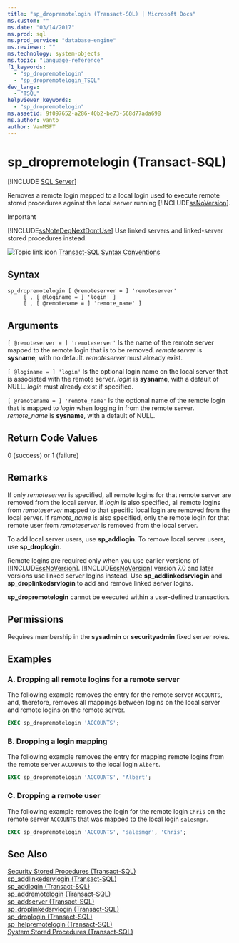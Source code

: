 ```yaml
---
title: "sp_dropremotelogin (Transact-SQL) | Microsoft Docs"
ms.custom: ""
ms.date: "03/14/2017"
ms.prod: sql
ms.prod_service: "database-engine"
ms.reviewer: ""
ms.technology: system-objects
ms.topic: "language-reference"
f1_keywords: 
  - "sp_dropremotelogin"
  - "sp_dropremotelogin_TSQL"
dev_langs: 
  - "TSQL"
helpviewer_keywords: 
  - "sp_dropremotelogin"
ms.assetid: 9f097652-a286-40b2-be73-568d77ada698
ms.author: vanto
author: VanMSFT
---
```

# sp_dropremotelogin (Transact-SQL)

[!INCLUDE [SQL Server](../../includes/applies-to-version/sqlserver.md)]

  Removes a remote login mapped to a local login used to execute remote stored procedures against the local server running [!INCLUDE[ssNoVersion](../../includes/ssnoversion-md.md)].  
  
> [!IMPORTANT]  
>  [!INCLUDE[ssNoteDepNextDontUse](../../includes/ssnotedepnextdontuse-md.md)] Use linked servers and linked-server stored procedures instead.  
  
 ![Topic link icon](../../database-engine/configure-windows/media/topic-link.gif "Topic link icon") [Transact-SQL Syntax Conventions](../../t-sql/language-elements/transact-sql-syntax-conventions-transact-sql.md)  
  
## Syntax  
  
```  
sp_dropremotelogin [ @remoteserver = ] 'remoteserver'   
     [ , [ @loginame = ] 'login' ]   
     [ , [ @remotename = ] 'remote_name' ]  
```  
  
## Arguments  
`[ @remoteserver = ] 'remoteserver'`
 Is the name of the remote server mapped to the remote login that is to be removed. *remoteserver* is **sysname**, with no default. *remoteserver* must already exist.  
  
`[ @loginame = ] 'login'`
 Is the optional login name on the local server that is associated with the remote server. *login* is **sysname**, with a default of NULL. *login* must already exist if specified.  
  
`[ @remotename = ] 'remote_name'`
 Is the optional name of the remote login that is mapped to *login* when logging in from the remote server. *remote_name* is **sysname**, with a default of NULL.  
  
## Return Code Values  
 0 (success) or 1 (failure)  
  
## Remarks  
 If only *remoteserver* is specified, all remote logins for that remote server are removed from the local server. If *login* is also specified, all remote logins from *remoteserver* mapped to that specific local login are removed from the local server. If *remote_name* is also specified, only the remote login for that remote user from *remoteserver* is removed from the local server.  
  
 To add local server users, use **sp_addlogin**. To remove local server users, use **sp_droplogin**.  
  
 Remote logins are required only when you use earlier versions of [!INCLUDE[ssNoVersion](../../includes/ssnoversion-md.md)]. [!INCLUDE[ssNoVersion](../../includes/ssnoversion-md.md)] version 7.0 and later versions use linked server logins instead. Use **sp_addlinkedsrvlogin** and **sp_droplinkedsrvlogin** to add and remove linked server logins.  
  
 **sp_dropremotelogin** cannot be executed within a user-defined transaction.  
  
## Permissions  
 Requires membership in the **sysadmin** or **securityadmin** fixed server roles.  
  
## Examples  
  
### A. Dropping all remote logins for a remote server  
 The following example removes the entry for the remote server `ACCOUNTS`, and, therefore, removes all mappings between logins on the local server and remote logins on the remote server.  
  
```sql
EXEC sp_dropremotelogin 'ACCOUNTS';  
```  
  
### B. Dropping a login mapping  
 The following example removes the entry for mapping remote logins from the remote server `ACCOUNTS` to the local login `Albert`.  
  
```sql
EXEC sp_dropremotelogin 'ACCOUNTS', 'Albert';  
```  
  
### C. Dropping a remote user  
 The following example removes the login for the remote login `Chris` on the remote server `ACCOUNTS` that was mapped to the local login `salesmgr`.  
  
```sql
EXEC sp_dropremotelogin 'ACCOUNTS', 'salesmgr', 'Chris';  
```  
  
## See Also  
 [Security Stored Procedures &#40;Transact-SQL&#41;](../../relational-databases/system-stored-procedures/security-stored-procedures-transact-sql.md)   
 [sp_addlinkedsrvlogin &#40;Transact-SQL&#41;](../../relational-databases/system-stored-procedures/sp-addlinkedsrvlogin-transact-sql.md)   
 [sp_addlogin &#40;Transact-SQL&#41;](../../relational-databases/system-stored-procedures/sp-addlogin-transact-sql.md)   
 [sp_addremotelogin &#40;Transact-SQL&#41;](../../relational-databases/system-stored-procedures/sp-addremotelogin-transact-sql.md)   
 [sp_addserver &#40;Transact-SQL&#41;](../../relational-databases/system-stored-procedures/sp-addserver-transact-sql.md)   
 [sp_droplinkedsrvlogin &#40;Transact-SQL&#41;](../../relational-databases/system-stored-procedures/sp-droplinkedsrvlogin-transact-sql.md)   
 [sp_droplogin &#40;Transact-SQL&#41;](../../relational-databases/system-stored-procedures/sp-droplogin-transact-sql.md)   
 [sp_helpremotelogin &#40;Transact-SQL&#41;](../../relational-databases/system-stored-procedures/sp-helpremotelogin-transact-sql.md)   
 [System Stored Procedures &#40;Transact-SQL&#41;](../../relational-databases/system-stored-procedures/system-stored-procedures-transact-sql.md)  
  
  
